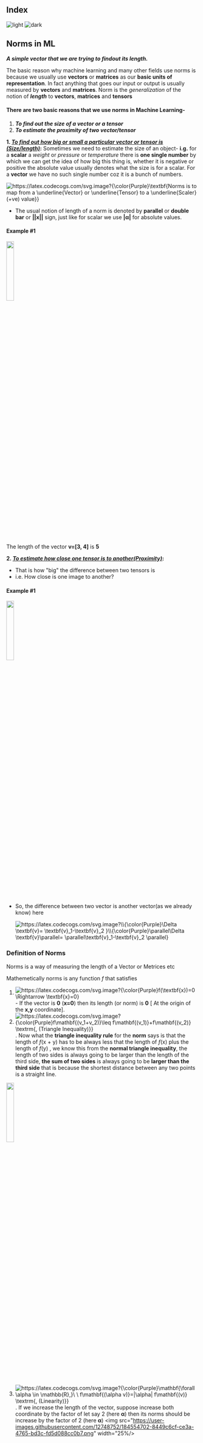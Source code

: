 ## Index
![light](https://user-images.githubusercontent.com/12748752/132402912-1a2a215e-de2f-4536-b28e-e75197136af9.png)
![dark](https://user-images.githubusercontent.com/12748752/132402918-976c6cc7-cc94-4267-9513-b3937504eb63.png)


## Norms in ML
**_A simple vector that we are trying to findout its length._**

The basic reason why machine learning and many other fields use norms is because we usually use **vectors** or **matrices** as our **basic units of representation**. In fact anything that goes our input or output is usually measured by **vectors** and **matrices**. Norm is the _generalization_ of the notion of **_length_** to **vectors**, **matrices** and **tensors**

#### There are two basic reasons that we use norms in Machine Learning-
1) **_To find out the size of a vector or a tensor_**
2) **_To estimate the proximity of two vector/tensor_**


<b>1. <ins><i>To find out how big or small a particular vector or tensor is (Size/length)</i></ins></b>**:** Sometimes we need to estimate the size of an object- **i.g.** for a **scalar** a _weight_ or _pressure_ or _temperature_ there is **one single number** by which we can get the idea of how big this thing is, whether it is negative or positive the absolute value usually denotes what the size is for a scalar. For a **vector** we have no such single number coz it is a bunch of numbers. 

<img src="https://latex.codecogs.com/svg.image?{\color{Purple}\textbf{Norms&space;is&space;to&space;map&space;from&space;a&space;\underline{Vector}&space;or&space;\underline{Tensor}&space;to&space;a&space;\underline{Scaler}(&plus;ve)&space;value}}" title="https://latex.codecogs.com/svg.image?{\color{Purple}\textbf{Norms is to map from a \underline{Vector} or \underline{Tensor} to a \underline{Scaler}(+ve) value}}" align="center" />
 
* The usual notion of length of a norm is denoted by **parallel** or **double bar** or  **||x||** sign, just like for scalar we use **|&alpha;|** for absolute values.

 #### Example #1
<img src="https://user-images.githubusercontent.com/12748752/184551530-c001d8d0-da77-49a9-b829-ae2bb145e9e5.png" width=20%/>

The length of the vector **v=[3, 4]** is **5**

<b>2. <ins><i>To estimate how close one tensor is to another(Proximity)</i></ins></b>**:** 
   * That is how "big" the difference between two tensors is 
   * i.e. How close is one image to another?
#### Example #1
<img src="https://user-images.githubusercontent.com/12748752/184551915-eee5194c-45bb-4443-b0ae-6aa95db7d8ac.png" width=20%/>

* So, the difference between two vector is another vector(as we already know) here 

  <img src="https://latex.codecogs.com/svg.image?\\{\color{Purple}\Delta&space;\textbf{v}=&space;\textbf{v}_1-\textbf{v}_2&space;}\\{\color{Purple}\parallel\Delta&space;\textbf{v}\parallel=&space;\parallel\textbf{v}_1-\textbf{v}_2&space;\parallel}&space;" title="https://latex.codecogs.com/svg.image?\\{\color{Purple}\Delta \textbf{v}= \textbf{v}_1-\textbf{v}_2 }\\{\color{Purple}\parallel\Delta \textbf{v}\parallel= \parallel\textbf{v}_1-\textbf{v}_2 \parallel} " />

### Definition of Norms
Norms is a way of measuring the length of a Vector or Metrices etc

Mathemetically norms is any function _f_ that satisfies
1. <img src="https://latex.codecogs.com/svg.image?{\color{Purple}f(\textbf{x})=0&space;\Rightarrow&space;\textbf{x}=0}&space;" title="https://latex.codecogs.com/svg.image?{\color{Purple}f(\textbf{x})=0 \Rightarrow \textbf{x}=0} " align="center"/> - If the vector is **0** (**x=0**) then its length (or norm) is **0** [ At the origin of the **x,y** coordinate].
2. <img src="https://latex.codecogs.com/svg.image?{\color{Purple}f\mathbf{(v_1&plus;v_2)}\leq&space;f\mathbf{(v_1)}&plus;f\mathbf{(v_2)}&space;\textrm{,&space;(Triangle&space;Inequality)}}&space;" title="https://latex.codecogs.com/svg.image?{\color{Purple}f\mathbf{(v_1+v_2)}\leq f\mathbf{(v_1)}+f\mathbf{(v_2)} \textrm{, (Triangle Inequality)}} " align="center"/>. Now what the **triangle inequality rule** for the **norm** says is that the length of _f_(x + y) has to be always less that the length of _f_(x) plus the length of _f_(y) , we know this from the **normal triangle inequality**, the length of two sides is always going to be larger than the length of the third side, **the sum of two sides** is always going to be **larger than the third side** that is because the shortest distance between any two points is a straight line.
<img src="https://user-images.githubusercontent.com/12748752/184553296-168a93e1-ebb9-487a-8caa-37a551ca7088.png" width=20%/>

3. <img src="https://latex.codecogs.com/svg.image?{\color{Purple}\mathbf{\forall&space;\alpha&space;\in&space;\mathbb{R},}\&space;\&space;f\mathbf{(\alpha&space;v)}=|\alpha|&space;f\mathbf{(v)}&space;\textrm{,&space;(Linearity)}}" title="https://latex.codecogs.com/svg.image?{\color{Purple}\mathbf{\forall \alpha \in \mathbb{R},}\ \ f\mathbf{(\alpha v)}=|\alpha| f\mathbf{(v)} \textrm{, (Linearity)}}" align="center" />. If we increase the length of the vector, suppose increase both coordinate by the factor of let say 2 (here **&alpha;**) then its norms should be increase by the factor of 2 (here **&alpha;**)
<img src="https://user-images.githubusercontent.com/12748752/184554702-8449c6cf-ce3a-4765-bd3c-fd5d088cc0b7.png" width="25%/>

